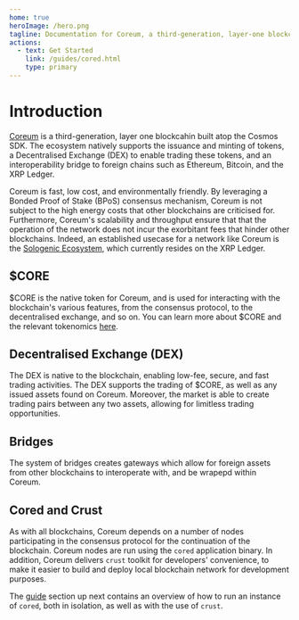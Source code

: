 ```yaml
---
home: true
heroImage: /hero.png
tagline: Documentation for Coreum, a third-generation, layer-one blockchain based on the Cosmos SDK.
actions:
  - text: Get Started
    link: /guides/cored.html
    type: primary
---
```


# Introduction

[Coreum](https://coreum.com) is a third-generation, layer one blockcahin built atop the Cosmos SDK. The ecosystem natively supports the issuance and minting of tokens, a Decentralised Exchange (DEX) to enable trading these tokens, and an interoperability bridge to foreign chains such as Ethereum, Bitcoin, and the XRP Ledger.

Coreum is fast, low cost, and environmentally friendly. By leveraging a Bonded Proof of Stake (BPoS) consensus mechanism, Coreum is not subject to the high energy costs that other blockchains are criticised for. Furthermore, Coreum's scalability and throughput ensure that that the operation of the network does not incur the exorbitant fees that hinder other blockchains. Indeed, an established usecase for a network like Coreum is the [Sologenic Ecosystem](https://sologenic.com), which currently resides on the XRP Ledger.

## $CORE

$CORE is the native token for Coreum, and is used for interacting with the blockchain's various features, from the consensus protocol, to the decentralised exchange, and so on. You can learn more about $CORE and the relevant tokenomics [here](explorer/index.md).

## Decentralised Exchange (DEX)

The DEX is native to the blockchain, enabling low-fee, secure, and fast trading activities. The DEX supports the trading of $CORE, as well as any issued assets found on Coreum. Moreover, the market is able to create trading pairs between any two assets, allowing for limitless trading opportunities.

## Bridges

The system of bridges creates gateways which allow for foreign assets from other blockchains to interoperate with, and be wrapepd within Coreum.

## Cored and Crust

As with all blockchains, Coreum depends on a number of nodes participating in the consensus protocol for the continuation of the blockchain. Coreum nodes are run using the `cored` application binary. In addition, Coreum delivers `crust` toolkit for developers' convenience, to make it easier to build and deploy local blockchain network for development purposes.

The [guide](/guide/index.md) section up next contains an overview of how to run an instance of `cored`, both in isolation, as well as with the use of `crust`.
